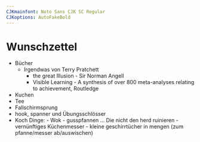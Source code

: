 ```yaml
---
CJKmainfont: Noto Sans CJK SC Regular
CJKoptions: AutoFakeBold
---
```


# Wunschzettel
- Bücher
	- Irgendwas von Terry Pratchett
        - the great Illusion - Sir Norman Angell
        - Visible Learning - A synthesis of over 800 meta-analyses relating to achievement, Routledge
- Kuchen
- Tee
- Fallschirmsprung
- hook, spanner und Übungsschlösser
- Koch Dinge:
        - Wok
        - gusspfannen ... Die nicht den herd ruinieren
        - vernünftiges Küchenmesser
        - kleine geschirrtücher in mengen (zum pfanne/messer ab/auswischen)


